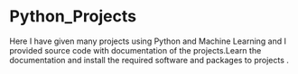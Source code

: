 # Python_Projects
Here I have given many projects using Python and Machine Learning and I provided source code with documentation of the projects.Learn the documentation and install the required software and packages to projects . 
